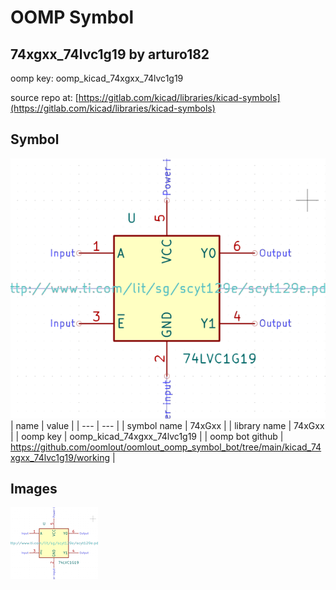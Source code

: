 # OOMP Symbol  
## 74xgxx_74lvc1g19  by arturo182  
  
oomp key: oomp_kicad_74xgxx_74lvc1g19  
  
source repo at: [https://gitlab.com/kicad/libraries/kicad-symbols](https://gitlab.com/kicad/libraries/kicad-symbols)  
## Symbol  
  
[![working.png](working_600.png)](working.png)  
| name | value | 
| --- | --- | 
| symbol name | 74xGxx | 
| library name | 74xGxx | 
| oomp key | oomp_kicad_74xgxx_74lvc1g19 | 
| oomp bot github | https://github.com/oomlout/oomlout_oomp_symbol_bot/tree/main/kicad_74xgxx_74lvc1g19/working | 
## Images  
  
[![working.png](working_140.png)](working.png)  
